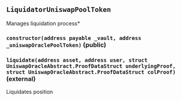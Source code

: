 ## `LiquidatorUniswapPoolToken`



Manages liquidation process*


### `constructor(address payable _vault, address _uniswapOraclePoolToken)` (public)





### `liquidate(address asset, address user, struct UniswapOracleAbstract.ProofDataStruct underlyingProof, struct UniswapOracleAbstract.ProofDataStruct colProof)` (external)



Liquidates position



